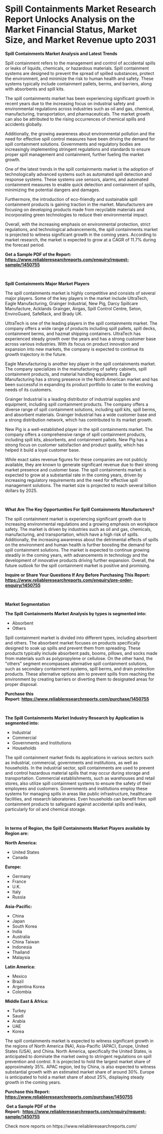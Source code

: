 <p><h1>Spill Containments Market Research Report Unlocks Analysis on the Market Financial Status, Market Size, and Market Revenue upto 2031</h1></p><p><strong>Spill Containments Market Analysis and Latest Trends</strong></p>
<p><p>Spill containment refers to the management and control of accidental spills or leaks of liquids, chemicals, or hazardous materials. Spill containment systems are designed to prevent the spread of spilled substances, protect the environment, and minimize the risk to human health and safety. These systems typically include containment pallets, berms, and barriers, along with absorbents and spill kits.</p><p>The spill containments market has been experiencing significant growth in recent years due to the increasing focus on industrial safety and environmental regulations across industries such as oil and gas, chemical, manufacturing, transportation, and pharmaceuticals. The market growth can also be attributed to the rising occurrences of chemical spills and accidents globally.</p><p>Additionally, the growing awareness about environmental pollution and the need for effective spill control measures have been driving the demand for spill containment solutions. Governments and regulatory bodies are increasingly implementing stringent regulations and standards to ensure proper spill management and containment, further fueling the market growth.</p><p>One of the latest trends in the spill containments market is the adoption of technologically advanced systems such as automated spill detection and response systems. These systems use sensors, alarms, and automated containment measures to enable quick detection and containment of spills, minimizing the potential dangers and damages.</p><p>Furthermore, the introduction of eco-friendly and sustainable spill containment products is gaining traction in the market. Manufacturers are focusing on developing products made from recyclable materials and incorporating green technologies to reduce their environmental impact.</p><p>Overall, with the increasing emphasis on environmental protection, strict regulations, and technological advancements, the spill containments market is projected to witness significant growth in the coming years. According to market research, the market is expected to grow at a CAGR of 11.7% during the forecast period.</p></p>
<p><strong>Get a Sample PDF of the Report:&nbsp; <a href="https://www.reliableresearchreports.com/enquiry/request-sample/1450755">https://www.reliableresearchreports.com/enquiry/request-sample/1450755</a></strong></p>
<p>&nbsp;</p>
<p><strong>Spill Containments Major Market Players</strong></p>
<p><p>The spill containments market is highly competitive and consists of several major players. Some of the key players in the market include UltraTech, Eagle Manufacturing, Grainger Industrial, New Pig, Darcy Spillcare Manufacture, Acklands Grainger, Airgas, Spill Control Centre, Seton, EnviroGuard, SafeRack, and Brady UK.</p><p>UltraTech is one of the leading players in the spill containments market. The company offers a wide range of products including spill pallets, spill decks, containment berms, and hazmat shipping containers. UltraTech has experienced steady growth over the years and has a strong customer base across various industries. With its focus on product innovation and expansion into new markets, the company is expected to continue its growth trajectory in the future.</p><p>Eagle Manufacturing is another key player in the spill containments market. The company specializes in the manufacturing of safety cabinets, spill containment products, and material handling equipment. Eagle Manufacturing has a strong presence in the North American market and has been successful in expanding its product portfolio to cater to the evolving needs of its customers.</p><p>Grainger Industrial is a leading distributor of industrial supplies and equipment, including spill containment products. The company offers a diverse range of spill containment solutions, including spill kits, spill berms, and absorbent materials. Grainger Industrial has a wide customer base and a strong distribution network, which has contributed to its market growth.</p><p>New Pig is a well-established player in the spill containments market. The company offers a comprehensive range of spill containment products, including spill kits, absorbents, and containment pallets. New Pig has a strong focus on customer satisfaction and product quality, which has helped it build a loyal customer base.</p><p>While exact sales revenue figures for these companies are not publicly available, they are known to generate significant revenue due to their strong market presence and customer base. The spill containments market is expected to grow at a substantial rate in the coming years, driven by increasing regulatory requirements and the need for effective spill management solutions. The market size is projected to reach several billion dollars by 2025.</p></p>
<p>&nbsp;</p>
<p><strong>What Are The Key Opportunities For Spill Containments Manufacturers?</strong></p>
<p><p>The spill containment market is experiencing significant growth due to increasing environmental regulations and a growing emphasis on workplace safety. The market is driven by industries such as oil and gas, chemicals, manufacturing, and transportation, which have a high risk of spills. Additionally, the increasing awareness about the detrimental effects of spills on the environment and human health is further boosting the demand for spill containment solutions. The market is expected to continue growing steadily in the coming years, with advancements in technology and the development of innovative products driving further expansion. Overall, the future outlook for the spill containment market is positive and promising.</p></p>
<p><strong>Inquire or Share Your Questions If Any Before Purchasing This Report: <a href="https://www.reliableresearchreports.com/enquiry/pre-order-enquiry/1450755">https://www.reliableresearchreports.com/enquiry/pre-order-enquiry/1450755</a></strong></p>
<p>&nbsp;</p>
<p><strong>Market Segmentation</strong></p>
<p><strong>The Spill Containments Market Analysis by types is segmented into:</strong></p>
<p><ul><li>Absorbent</li><li>Others</li></ul></p>
<p><p>Spill containment market is divided into different types, including absorbent and others. The absorbent market focuses on products specifically designed to soak up spills and prevent them from spreading. These products typically include absorbent pads, booms, pillows, and socks made from materials such as polypropylene or cellulose. On the other hand, the "others" segment encompasses alternative spill containment solutions, such as secondary containment systems, spill berms, and drain protection products. These alternative options aim to prevent spills from reaching the environment by creating barriers or diverting them to designated areas for proper disposal.</p></p>
<p><strong>Purchase this Report:&nbsp;<a href="https://www.reliableresearchreports.com/purchase/1450755">https://www.reliableresearchreports.com/purchase/1450755</a></strong></p>
<p>&nbsp;</p>
<p><strong>The Spill Containments Market Industry Research by Application is segmented into:</strong></p>
<p><ul><li>Industrial</li><li>Commercial</li><li>Governments and Institutions</li><li>Households</li></ul></p>
<p><p>The spill containment market finds its applications in various sectors such as industrial, commercial, governments and institutions, as well as households. In the industrial sector, spill containments are used to prevent and control hazardous material spills that may occur during storage and transportation. Commercial establishments, such as warehouses and retail stores, also utilize spill containment systems to ensure the safety of their employees and customers. Governments and institutions employ these systems for managing spills in areas like public infrastructure, healthcare facilities, and research laboratories. Even households can benefit from spill containment products to safeguard against accidental spills and leaks, particularly for oil and chemical storage.</p></p>
<p>&nbsp;</p>
<p><strong>In terms of Region, the Spill Containments Market Players available by Region are:</strong></p>
<p>
    <p> <strong> North America: </strong>
        <ul>
            <li>United States</li>
            <li>Canada</li>
        </ul>
        </p> 
    <p> <strong> Europe: </strong>
        <ul>
            <li>Germany</li>
            <li>France</li>
            <li>U.K.</li>
            <li>Italy</li>
            <li>Russia</li>
        </ul>
        </p> 
    <p> <strong> Asia-Pacific: </strong>
        <ul>
            <li>China</li>
            <li>Japan</li>
            <li>South Korea</li>
            <li>India</li>
            <li>Australia</li>
            <li>China Taiwan</li>
            <li>Indonesia</li>
            <li>Thailand</li>
            <li>Malaysia</li>
        </ul>
        </p> 
    <p> <strong> Latin America: </strong>
        <ul>
            <li>Mexico</li>
            <li>Brazil</li>
            <li>Argentina Korea</li>
            <li>Colombia</li>
        </ul>
        </p> 
    <p> <strong> Middle East & Africa: </strong>
        <ul>
            <li>Turkey</li>
            <li>Saudi</li>
            <li>Arabia</li>
            <li>UAE</li>
            <li>Korea</li>
        </ul>
    </p>
    </p>
<p><p>The spill containments market is expected to witness significant growth in the regions of North America (NA), Asia-Pacific (APAC), Europe, United States (USA), and China. North America, specifically the United States, is anticipated to dominate the market owing to stringent regulations on spill prevention and control. It is projected to hold the largest market share of approximately 35%. APAC region, led by China, is also expected to witness substantial growth with an estimated market share of around 30%. Europe is anticipated to hold a market share of about 25%, displaying steady growth in the coming years.</p></p>
<p><strong>Purchase this Report: <a href="https://www.reliableresearchreports.com/purchase/1450755">https://www.reliableresearchreports.com/purchase/1450755</a></strong></p>
<p>&nbsp;<strong>Get a Sample PDF of the Report:&nbsp;&nbsp;<a href="https://www.reliableresearchreports.com/enquiry/request-sample/1450755">https://www.reliableresearchreports.com/enquiry/request-sample/1450755</a></strong></p>
<p><strong></strong></p>
<p>Check more reports on https://www.reliableresearchreports.com/</p>